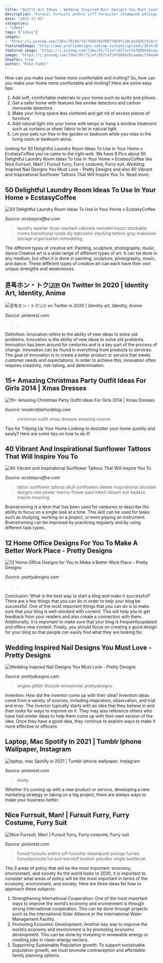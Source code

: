 ```yaml
---
title: "Outfit Art Ideas : Wedding Inspired Nail Designs You Must Love"
description: "Fursuit fursuits anthro yiff fursuiter steampunk pelzige furries fursuitpursuits furrsuit werwolf kostüm peludos vingle beetlecat"
date: "2022-11-02"
categories:
- "ideas"
tags: ["ideas"]
images:
- "https://i.pinimg.com/736x/76/95/f6/7695f64f9877069fca8cee2926c5cbc3.jpg"
featuredImage: "http://www.prettydesigns.com/wp-content/uploads/2014/09/Black-Home-Office.jpeg"
featured_image: "https://i.pinimg.com/736x/95/71/ef/9571ef24f889428caaabcf34ee0e73a2.jpg"
image: "https://i.pinimg.com/736x/95/71/ef/9571ef24f889428caaabcf34ee0e73a2.jpg"
ShowToc: true
author: "Mike Fadel"
---
```



How can you make your home more comfortable and inviting?
So, how can you make your home more comfortable and inviting? Here are some easy tips: 
1. Add soft, comfortable materials to your home such as quilts and pillows. 
2. Get a safer home with features like smoke detectors and carbon monoxide detectors. 
3. Make your living space less cluttered and get rid of excess pieces of furniture. 
4. Add natural light into your home with lamps or hang a window treatment such as curtains or sheer fabric to let in natural light. 
5. Let your pets run free in the garden or bedroom while you relax in the living room or bedroom alone.

	

		
looking for 50 Delightful Laundry Room Ideas To Use In Your Home » EcstasyCoffee you've came to the right web. We have 8 Pics about 50 Delightful Laundry Room Ideas To Use In Your Home » EcstasyCoffee like Nice Furrsuit, Man! | Fursuit furry, Furry costume, Furry suit, Wedding Inspired Nail Designs You Must Love - Pretty Designs and also 40 Vibrant and Inspirational Sunflower Tattoos That Will Inspire You To. Read more:
		
    
## 50 Delightful Laundry Room Ideas To Use In Your Home » EcstasyCoffee

<img loading=lazy src="https://i0.wp.com/www.ecstasycoffee.com/wp-content/uploads/2016/12/laundry-room-cabinets-stacked-washer-and-dryer.jpg?resize=600%2C799" onerror="this.onerror=null;this.src='https://tse1.mm.bing.net/th?id=OIP.u-YpM9A_DGrr_x3zaGZH_gHaJ3&amp;pid=15.1';" alt="50 Delightful Laundry Room Ideas To Use In Your Home » EcstasyCoffee">

_Source: ecstasycoffee.com_

>laundry washer dryer stacked cabinets remodel houzz stackable rooms transitional ronda diy batchelor stacking before gray makeover storage organization remodeling. 

	

The different types of creative art: Painting, sculpture, photography, music, dance
Creative art is a wide range of different types of art. It can be done in any medium, but often it is done in painting, sculpture, photography, music, and dance. These different types of creative art can each have their own unique strengths and weaknesses.

    
## 혼톡ホン・トク🇯🇵 On Twitter In 2020 | Identity Art, Identity, Anime

<img loading=lazy src="https://i.pinimg.com/736x/ff/59/59/ff59594259fdde20a0ee17efdc80428d.jpg" onerror="this.onerror=null;this.src='https://tse1.mm.bing.net/th?id=OIP.9NRmxsFD17Kv7JUJ_F1kOwHaKO&amp;pid=15.1';" alt="혼톡ホン・トク🇯🇵 on Twitter in 2020 | Identity art, Identity, Anime">

_Source: pinterest.com_

>. 

	

Definition: Innovation refers to the ability of new ideas to solve old problems.
Innovation is the ability of new ideas to solve old problems. Innovation has been around for centuries and is a key part of the process of change. Innovation can be found in everything from products to services. The goal of innovation is to create a better product or service that meets customer needs and expectations. In order to achieve this, innovation often requires creativity, risk-taking, and determination.

    
## 15+ Amazing Christmas Party Outfit Ideas For Girls 2014 | Xmas Dresses

<img loading=lazy src="http://modernfashionblog.com/wp-content/uploads/2014/11/15-Amazing-Christmas-Party-Outfit-Ideas-For-Girls-2014-Xmas-Dresses-16.jpg" onerror="this.onerror=null;this.src='https://tse2.mm.bing.net/th?id=OIP.BMvwIQ62w7LDsLBb310UxQHaLi&amp;pid=15.1';" alt="15+ Amazing Christmas Party Outfit Ideas For Girls 2014 | Xmas Dresses">

_Source: modernfashionblog.com_

>christmas outfit xmas dresses amazing source. 

	

Tips for Tidying Up Your Home
Looking to declutter your home quickly and easily? Here are some tips on how to do it!

    
## 40 Vibrant And Inspirational Sunflower Tattoos That Will Inspire You To

<img loading=lazy src="https://i0.wp.com/www.ecstasycoffee.com/wp-content/uploads/2016/09/Sunflower-tattoo-design-4.jpg?resize=600,818" onerror="this.onerror=null;this.src='https://tse4.mm.bing.net/th?id=OIP.Z88EqAc6HYSVCgJ_4ocjcgHaKG&amp;pid=15.1';" alt="40 Vibrant and Inspirational Sunflower Tattoos That Will Inspire You To">

_Source: ecstasycoffee.com_

>tattoo sunflower tattoos skull sunflowers sleeve inspirational shoulder designs raw power marino flower paul inked vibrant sun badass inspire meaning. 

	

Brainstroming is a term that has been used for centuries to describe the ability to focus on a single task at a time. This skill can be used for tasks such as studying, working on a project, or even playing an instrument. Brainstroming can be improved by practicing regularly and by using different task types.

    
## 12 Home Office Designs For You To Make A Better Work Place - Pretty Designs

<img loading=lazy src="http://www.prettydesigns.com/wp-content/uploads/2014/09/Black-Home-Office.jpeg" onerror="this.onerror=null;this.src='https://tse2.mm.bing.net/th?id=OIP.jg_rIZY4ZxxXLBi0fC4LYQHaLH&amp;pid=15.1';" alt="12 Home Office Designs for You to Make a Better Work Place - Pretty Designs">

_Source: prettydesigns.com_

>. 

	

Conclusion: What is the best way to start a blog and make it successful?
There are a few things that you can do in order to help your blog be successful. One of the most important things that you can do is to make sure that your blog is well-stocked with content. This will help you to get feedback from your readers and also create a connection with them. Additionally, it is important to make sure that your blog is frequentlyupdated and offers new content. Finally, you should focus on creating a good design for your blog so that people can easily find what they are looking for.

    
## Wedding Inspired Nail Designs You Must Love - Pretty Designs

<img loading=lazy src="https://www.prettydesigns.com/wp-content/uploads/2014/05/Heart-Shape-Nails.jpg" onerror="this.onerror=null;this.src='https://tse4.mm.bing.net/th?id=OIP.X_cNl67EjJiAvQJAsJMTtAHaJ4&amp;pid=15.1';" alt="Wedding Inspired Nail Designs You Must Love - Pretty Designs">

_Source: prettydesigns.com_

>ongles glitter lilostyle emvolontar prettydesigns. 

	

Invention: How did the inventor come up with their idea?
Invention ideas come from a variety of sources, including inspiration, observation, and trial and error. The inventor typically starts with an idea that they believe in and then looks for ways to improve on it. They may also reference others who have had similar ideas to help them come up with their own version of the idea. Once they have a good idea, they continue to explore ways to make it more effective or efficient.

    
## Laptop, Mac Spotify In 2021 | Tumblr Iphone Wallpaper, Instagram

<img loading=lazy src="https://i.pinimg.com/736x/95/71/ef/9571ef24f889428caaabcf34ee0e73a2.jpg" onerror="this.onerror=null;this.src='https://tse2.mm.bing.net/th?id=OIP.YrcYqAWHFbvgFDsp2tJLLgHaNK&amp;pid=15.1';" alt="laptop, mac Spotify in 2021 | Tumblr iphone wallpaper, Instagram">

_Source: pinterest.com_

>study. 

	

Whether it’s coming up with a new product or service, developing a new marketing strategy or taking on a big project, there are always ways to make your business better.

    
## Nice Furrsuit, Man! | Fursuit Furry, Furry Costume, Furry Suit

<img loading=lazy src="https://i.pinimg.com/736x/76/95/f6/7695f64f9877069fca8cee2926c5cbc3.jpg" onerror="this.onerror=null;this.src='https://tse2.mm.bing.net/th?id=OIP.tW8Y7lBTiLl_Fa6vzjyMdgHaQj&amp;pid=15.1';" alt="Nice Furrsuit, Man! | Fursuit furry, Furry costume, Furry suit">

_Source: pinterest.com_

>fursuit fursuits anthro yiff fursuiter steampunk pelzige furries fursuitpursuits furrsuit werwolf kostüm peludos vingle beetlecat. 

	

The 3 areas of policy that will be the most important: economy, environment, and society
As the world looks to 2030, it is important to consider what areas of policy will be the most important in terms of the economy, environment, and society. Here are three ideas for how to approach these subjects: 
1. Strengthening International Cooperation: One of the most important ways to improve the world’s economy and environment is through strong international cooperation. This can be done through projects such as the International Solar Alliance or the International Water Management Facility. 
2. Promoting Economic Development: Another key way to improve the world’s economy and environment is by promoting economic development. This can be done by investing in renewable energy or creating jobs in clean-energy sectors. 
3. Supporting Sustainable Population growth: To support sustainable population growth, we must promote contraception and affordable family planning options.


